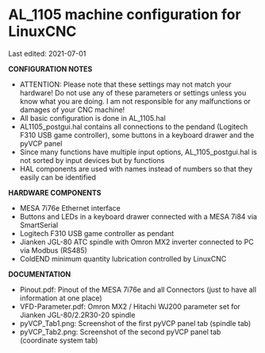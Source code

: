 # AL_1105 machine configuration for LinuxCNC
Last edited: 2021-07-01

**CONFIGURATION NOTES**
- ATTENTION: Please note that these settings may not match your hardware! Do not use any of these parameters or settings unless you know what you are doing. I am not responsible for any malfunctions or damages of your CNC machine!
- All basic configuration is done in AL_1105.hal
- AL1105_postgui.hal contains all connections to the pendand (Logitech F310 USB game controller), some buttons in a keyboard drawer and the pyVCP panel
- Since many functions have multiple input options, AL_1105_postgui.hal is not sorted by input devices but by functions
- HAL components are used with names instead of numbers so that they easily can be identified

**HARDWARE COMPONENTS**
- MESA 7i76e Ethernet interface
- Buttons and LEDs in a keyboard drawer connected with a MESA 7i84 via SmartSerial
- Logitech F310 USB game controller as pendant
- Jianken JGL-80 ATC spindle with Omron MX2 inverter connected to PC via Modbus (RS485)
- ColdEND minimum quantity lubrication controlled by LinuxCNC

**DOCUMENTATION**
- Pinout.pdf: Pinout of the MESA 7i76e and all Connectors (just to have all information at one place)
- VFD-Parameter.pdf: Omron MX2 / Hitachi WJ200 parameter set for Jianken JGL-80/2.2R30-20 spindle
- pyVCP_Tab1.png: Screenshot of the first pyVCP panel tab (spindle tab)
- pyVCP_Tab2.png: Screenshot of the second pyVCP panel tab (coordinate system tab)
